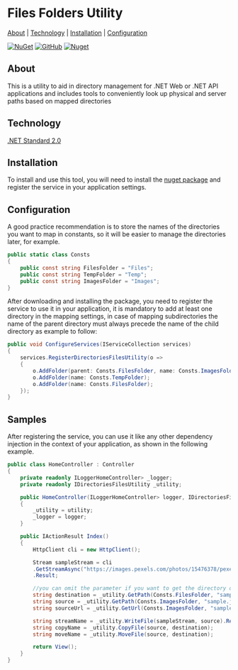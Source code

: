 # Files Folders Utility

[About](#about)&nbsp;|
[Technology](#technology)&nbsp;|
[Installation](#technology)&nbsp;|
[Configuration](#technology)

[![NuGet](https://img.shields.io/nuget/v/dotnet-directory-files-utility?style=flat)](https://www.nuget.org/packages/dotnet-directory-files-utility)
[![GitHub](https://img.shields.io/github/license/quemuel-nassor/DotnetCoreDirectoriesFilesUtility?style=flat)](/LICENSE.txt)
[![Nuget](https://img.shields.io/nuget/dt/dotnet-directory-files-utility?color=informational&style=flat)](https://www.nuget.org/packages/dotnet-directory-files-utility)

##  About
This is a utility to aid in directory management for .NET Web or .NET API applications and includes tools to conveniently look up physical and server paths based on mapped directories

## Technology

[.NET Standard 2.0](https://learn.microsoft.com/pt-br/dotnet/standard/net-standard?tabs=net-standard-2-0)

## Installation
To install and use this tool, you will need to install the [nuget package](https://www.nuget.org/packages/dotnet-directory-files-utility) and register the service in your application settings.

## Configuration
A good practice recommendation is to store the names of the directories you want to map in constants, so it will be easier to manage the directories later, for example.

```c#
public static class Consts
{
    public const string FilesFolder = "Files";
    public const string TempFolder = "Temp";
    public const string ImagesFolder = "Images";
}
```

After downloading and installing the package, you need to register the service to use it in your application, it is mandatory to add at least one directory in the mapping settings, in case of mapping subdirectories the name of the parent directory must always precede the name of the child directory as example to follow:

```c#
public void ConfigureServices(IServiceCollection services)
{
    services.RegisterDirectoriesFilesUtility(o =>
    {
        o.AddFolder(parent: Consts.FilesFolder, name: Consts.ImagesFolder);
        o.AddFolder(name: Consts.TempFolder);
        o.AddFolder(name: Consts.FilesFolder);
    });
}
```

## Samples
After registering the service, you can use it like any other dependency injection in the context of your application, as shown in the following example.

```c#
public class HomeController : Controller
{
    private readonly ILoggerHomeController> _logger;
    private readonly IDirectoriesFilesUtility _utility;

    public HomeController(ILoggerHomeController> logger, IDirectoriesFilesUtility utility)
    {
        _utility = utility;
        _logger = logger;
    }

    public IActionResult Index()
    {
        HttpClient cli = new HttpClient();

        Stream sampleStream = cli
        .GetStreamAsync("https://images.pexels.com/photos/15476378/pexels-photo-15476378.jpeg")
        .Result;

        //you can omit the parameter if you want to get the directory only
        string destination = _utility.GetPath(Consts.FilesFolder, "sample.jpg");
        string source = _utility.GetPath(Consts.ImagesFolder, "sample.jpg");
        string sourceUrl = _utility.GetUrl(Consts.ImagesFolder, "sample.jpg");

        string streamName = _utility.WriteFile(sampleStream, source).Result;
        string copyName = _utility.CopyFile(source, destination);
        string moveName = _utility.MoveFile(source, destination);

        return View();
    }
}
```